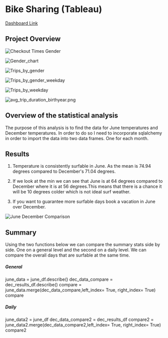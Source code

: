 # Bike Sharing (Tableau)

[Dashboard Link](https://public.tableau.com/app/profile/anthony.bahena/viz/BikeSharing_16776292278030/UserBikeDataStory?publish=yes)

## Project Overview

![Checkout Times Gender](Checkout_Times_Gender.png)

![Gender_chart](Gender_chart.png)

![Trips_by_gender](Trips_by_gender.png)

![Trips_by_gender_weekday](Trips_by_gender_weekday.png)

![Trips_by_weekday](Trips_by_weekday.png)

![avg_trip_duration_birthyear.png](avg_trip_duration_birthyear.png)


## Overview of the statistical analysis
The purpose of this analysis is to find the data for June temperatures and December temperatures. In order to do so I need to incorporate sqlalchemy in order to import the data into two data frames. One for each month.

## Results

1. Temperature is consistently surfable in June. 
As the mean is 74.94 degrees compared to December's 71.04 degrees.

2. If we look at the min we can see that June is at 64 degrees compared to December where it is at 56 degrees.This means that there is a chance it will be 10 degrees colder which is not ideal surf weather.

3. If you want to guarantee more surfable days book a vacation in June over December.

![June December Comparison](June_December_stats.png)

## Summary

Using the two functions below we can compare the summary stats side by side. One on a general level and the second on a daily level. We can compare the overall days that are surfable at the same time.

##### General
june_data = june_df.describe()
dec_data_compare = dec_results_df.describe()
compare = june_data.merge(dec_data_compare,left_index= True, right_index= True)
compare

##### Daily
june_data2 = june_df
dec_data_compare2 = dec_results_df
compare2 = june_data2.merge(dec_data_compare2,left_index= True, right_index= True)
compare2
